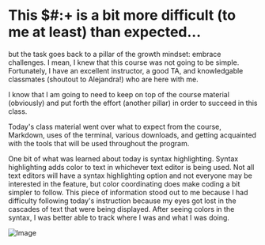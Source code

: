 # This $#:+ is a bit more difficult (to me at least) than expected...
but the task goes back to a pillar of the growth mindset: embrace challenges. I mean, I knew that this course was not going to be simple. Fortunately, I have an excellent instructor, a good TA, and knowledgable classmates (shoutout to Alejandra!) who are here with me.

I know that I am going to need to keep on top of the course material (obviously) and put forth the effort (another pillar) in order to succeed in this class. 

Today's class material went over what to expect from the course, Markdown, uses of the terminal, various downloads, and getting acquainted with the tools that will be used throughout the program.

One bit of what was learned about today is syntax highlighting. Syntax highlighting adds color to text in whichever text editor is being used. Not all text editors will have a syntax highlighting option and not everyone may be interested in the feature, but color coordinating does make coding a bit simpler to follow. This piece of information stood out to me because I had difficulty following today's instruction because my eyes got lost in the cascades of text that were being displayed. After seeing colors in the syntax, I was better able to track where I was and what I was doing.

![Image]([image.png](https://cdn11.bigcommerce.com/s-6zmsv3un3q/images/stencil/500x659/products/1078/17321/16734_Hang_in_there__30671.1589734825.jpg?c=2)https://cdn11.bigcommerce.com/s-6zmsv3un3q/images/stencil/500x659/products/1078/17321/16734_Hang_in_there__30671.1589734825.jpg?c=2)
